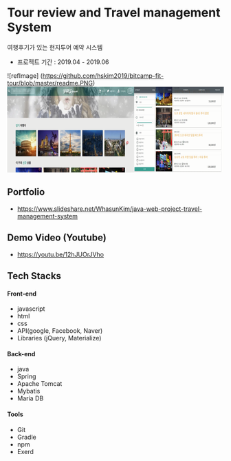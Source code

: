 # Tour review and Travel management System
여행후기가 있는 현지투어 예약 시스템
- 프로젝트 기간 : 2019.04 - 2019.06

![refImage] (https://github.com/hskim2019/bitcamp-fit-tour/blob/master/readme.PNG)
<img src="./readme.png" width="700" height="200">

## Portfolio
- <https://www.slideshare.net/WhasunKim/java-web-project-travel-management-system>

## Demo Video (Youtube)
- <https://youtu.be/12hJUOrJVho>

## Tech Stacks
#### Front-end

  - javascript
  - html
  - css
  - API(google, Facebook, Naver)
  - Libraries (jQuery, Materialize)

#### Back-end

  - java
  - Spring
  - Apache Tomcat
  - Mybatis
  - Maria DB
  
#### Tools

  - Git
  - Gradle
  - npm
  - Exerd
